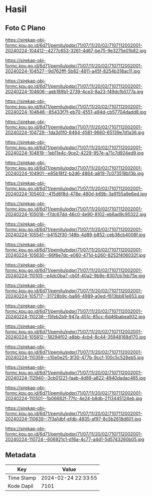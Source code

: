 # Hasil

## Foto C Plano

https://sirekap-obj-formc.kpu.go.id/6d71/pemilu/pdpr/71/07/11/20/02/7107112002001-20240224-104412--4277c653-3261-4d67-be75-9e3275e01b82.jpg

https://sirekap-obj-formc.kpu.go.id/6d71/pemilu/pdpr/71/07/11/20/02/7107112002001-20240224-104527--9d762fff-5b82-4811-a45f-8254b318ac11.jpg

https://sirekap-obj-formc.kpu.go.id/6d71/pemilu/pdpr/71/07/11/20/02/7107112002001-20240224-104606--aeb189b1-2739-4ce3-8a23-f49dcfb5177a.jpg

https://sirekap-obj-formc.kpu.go.id/6d71/pemilu/pdpr/71/07/11/20/02/7107112002001-20240224-104646--85433f7f-eb70-4551-a94d-cb57704dadd8.jpg

https://sirekap-obj-formc.kpu.go.id/6d71/pemilu/pdpr/71/07/11/20/02/7107112002001-20240224-104729--1da3d1f0-8464-4581-9660-65139e7d1a36.jpg

https://sirekap-obj-formc.kpu.go.id/6d71/pemilu/pdpr/71/07/11/20/02/7107112002001-20240224-104819--1eb11e4c-9ce2-4229-957e-a71c7d924ed9.jpg

https://sirekap-obj-formc.kpu.go.id/6d71/pemilu/pdpr/71/07/11/20/02/7107112002001-20240224-104901--e85b18f2-b2d6-4864-a819-7c073518b13b.jpg

https://sirekap-obj-formc.kpu.go.id/6d71/pemilu/pdpr/71/07/11/20/02/7107112002001-20240224-105403--415d6f8d-478e-480d-b69b-3a9155a9e6ed.jpg

https://sirekap-obj-formc.kpu.go.id/6d71/pemilu/pdpr/71/07/11/20/02/7107112002001-20240224-105018--f7dc67dd-46c0-4e90-8102-eb6ad9c95322.jpg

https://sirekap-obj-formc.kpu.go.id/6d71/pemilu/pdpr/71/07/11/20/02/7107112002001-20240224-105541--b4152f30-148b-4d89-b852-ceb38cb4008f.jpg

https://sirekap-obj-formc.kpu.go.id/6d71/pemilu/pdpr/71/07/11/20/02/7107112002001-20240224-105630--66f6e7dc-e060-471d-b260-8252f406032f.jpg

https://sirekap-obj-formc.kpu.go.id/6d71/pemilu/pdpr/71/07/11/20/02/7107112002001-20240224-110105--e4dc0ba7-cb0f-40a2-9b9e-8307cb7eb75e.jpg

https://sirekap-obj-formc.kpu.go.id/6d71/pemilu/pdpr/71/07/11/20/02/7107112002001-20240224-105717--31728b9c-ba66-4989-a0ed-f613bb61e653.jpg

https://sirekap-obj-formc.kpu.go.id/6d71/pemilu/pdpr/71/07/11/20/02/7107112002001-20240224-110238--15feb2b9-947a-451c-85cc-6d46babea932.jpg

https://sirekap-obj-formc.kpu.go.id/6d71/pemilu/pdpr/71/07/11/20/02/7107112002001-20240224-105812--18294f02-a8bb-4cb4-8c44-35948168d170.jpg

https://sirekap-obj-formc.kpu.go.id/6d71/pemilu/pdpr/71/07/11/20/02/7107112002001-20240224-110359--c10e0e25-3f30-477b-9ccf-100c5c528eb5.jpg

https://sirekap-obj-formc.kpu.go.id/6d71/pemilu/pdpr/71/07/11/20/02/7107112002001-20240224-112940--3cb01221-faab-4d89-a822-4940dadac485.jpg

https://sirekap-obj-formc.kpu.go.id/6d71/pemilu/pdpr/71/07/11/20/02/7107112002001-20240224-110501--1b06682f-77fc-4e24-b8db-2113445124eb.jpg

https://sirekap-obj-formc.kpu.go.id/6d71/pemilu/pdpr/71/07/11/20/02/7107112002001-20240224-110639--7f3a1dbf-efdb-4835-af97-8c5b2618d601.jpg

https://sirekap-obj-formc.kpu.go.id/6d71/pemilu/pdpr/71/07/11/20/02/7107112002001-20240224-110724--606921c1-d16a-4c77-a4d1-5d5743260b05.jpg


## Metadata

| Key        | Value               |
| ---------- | ------------------- |
| Time Stamp | 2024-02-24 22:33:55 |
| Kode Dapil | 7101                |




